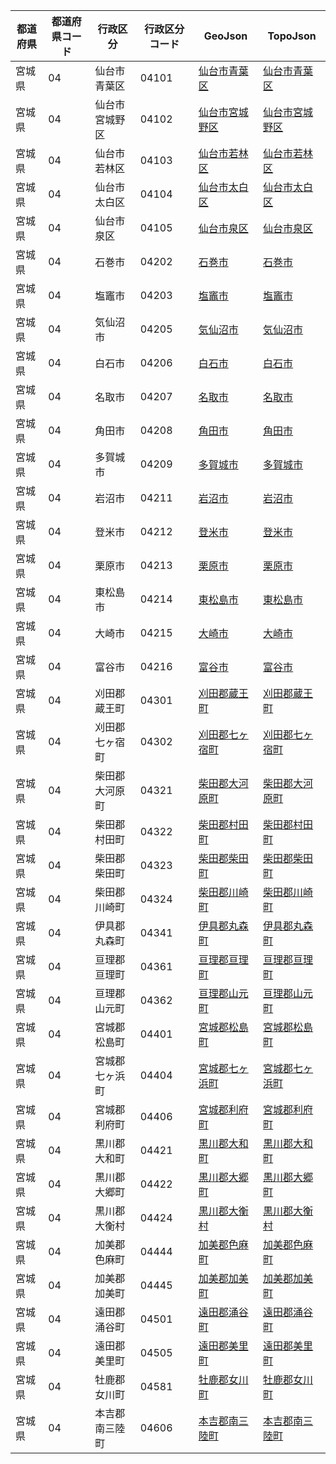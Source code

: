| 都道府県 | 都道府県コード | 行政区分 | 行政区分コード | GeoJson | TopoJson |
|-----------|--------------|--------- |--------------|------|------|
| 宮城県 | 04 | 仙台市青葉区 | 04101 | [仙台市青葉区](/geojson/cities/04/04101.json) | [仙台市青葉区](/topojson/cities/04/04101.topojson) |
| 宮城県 | 04 | 仙台市宮城野区 | 04102 | [仙台市宮城野区](/geojson/cities/04/04102.json) | [仙台市宮城野区](/topojson/cities/04/04102.topojson) |
| 宮城県 | 04 | 仙台市若林区 | 04103 | [仙台市若林区](/geojson/cities/04/04103.json) | [仙台市若林区](/topojson/cities/04/04103.topojson) |
| 宮城県 | 04 | 仙台市太白区 | 04104 | [仙台市太白区](/geojson/cities/04/04104.json) | [仙台市太白区](/topojson/cities/04/04104.topojson) |
| 宮城県 | 04 | 仙台市泉区 | 04105 | [仙台市泉区](/geojson/cities/04/04105.json) | [仙台市泉区](/topojson/cities/04/04105.topojson) |
| 宮城県 | 04 | 石巻市 | 04202 | [石巻市](/geojson/cities/04/04202.json) | [石巻市](/topojson/cities/04/04202.topojson) |
| 宮城県 | 04 | 塩竈市 | 04203 | [塩竈市](/geojson/cities/04/04203.json) | [塩竈市](/topojson/cities/04/04203.topojson) |
| 宮城県 | 04 | 気仙沼市 | 04205 | [気仙沼市](/geojson/cities/04/04205.json) | [気仙沼市](/topojson/cities/04/04205.topojson) |
| 宮城県 | 04 | 白石市 | 04206 | [白石市](/geojson/cities/04/04206.json) | [白石市](/topojson/cities/04/04206.topojson) |
| 宮城県 | 04 | 名取市 | 04207 | [名取市](/geojson/cities/04/04207.json) | [名取市](/topojson/cities/04/04207.topojson) |
| 宮城県 | 04 | 角田市 | 04208 | [角田市](/geojson/cities/04/04208.json) | [角田市](/topojson/cities/04/04208.topojson) |
| 宮城県 | 04 | 多賀城市 | 04209 | [多賀城市](/geojson/cities/04/04209.json) | [多賀城市](/topojson/cities/04/04209.topojson) |
| 宮城県 | 04 | 岩沼市 | 04211 | [岩沼市](/geojson/cities/04/04211.json) | [岩沼市](/topojson/cities/04/04211.topojson) |
| 宮城県 | 04 | 登米市 | 04212 | [登米市](/geojson/cities/04/04212.json) | [登米市](/topojson/cities/04/04212.topojson) |
| 宮城県 | 04 | 栗原市 | 04213 | [栗原市](/geojson/cities/04/04213.json) | [栗原市](/topojson/cities/04/04213.topojson) |
| 宮城県 | 04 | 東松島市 | 04214 | [東松島市](/geojson/cities/04/04214.json) | [東松島市](/topojson/cities/04/04214.topojson) |
| 宮城県 | 04 | 大崎市 | 04215 | [大崎市](/geojson/cities/04/04215.json) | [大崎市](/topojson/cities/04/04215.topojson) |
| 宮城県 | 04 | 富谷市 | 04216 | [富谷市](/geojson/cities/04/04216.json) | [富谷市](/topojson/cities/04/04216.topojson) |
| 宮城県 | 04 | 刈田郡蔵王町 | 04301 | [刈田郡蔵王町](/geojson/cities/04/04301.json) | [刈田郡蔵王町](/topojson/cities/04/04301.topojson) |
| 宮城県 | 04 | 刈田郡七ヶ宿町 | 04302 | [刈田郡七ヶ宿町](/geojson/cities/04/04302.json) | [刈田郡七ヶ宿町](/topojson/cities/04/04302.topojson) |
| 宮城県 | 04 | 柴田郡大河原町 | 04321 | [柴田郡大河原町](/geojson/cities/04/04321.json) | [柴田郡大河原町](/topojson/cities/04/04321.topojson) |
| 宮城県 | 04 | 柴田郡村田町 | 04322 | [柴田郡村田町](/geojson/cities/04/04322.json) | [柴田郡村田町](/topojson/cities/04/04322.topojson) |
| 宮城県 | 04 | 柴田郡柴田町 | 04323 | [柴田郡柴田町](/geojson/cities/04/04323.json) | [柴田郡柴田町](/topojson/cities/04/04323.topojson) |
| 宮城県 | 04 | 柴田郡川崎町 | 04324 | [柴田郡川崎町](/geojson/cities/04/04324.json) | [柴田郡川崎町](/topojson/cities/04/04324.topojson) |
| 宮城県 | 04 | 伊具郡丸森町 | 04341 | [伊具郡丸森町](/geojson/cities/04/04341.json) | [伊具郡丸森町](/topojson/cities/04/04341.topojson) |
| 宮城県 | 04 | 亘理郡亘理町 | 04361 | [亘理郡亘理町](/geojson/cities/04/04361.json) | [亘理郡亘理町](/topojson/cities/04/04361.topojson) |
| 宮城県 | 04 | 亘理郡山元町 | 04362 | [亘理郡山元町](/geojson/cities/04/04362.json) | [亘理郡山元町](/topojson/cities/04/04362.topojson) |
| 宮城県 | 04 | 宮城郡松島町 | 04401 | [宮城郡松島町](/geojson/cities/04/04401.json) | [宮城郡松島町](/topojson/cities/04/04401.topojson) |
| 宮城県 | 04 | 宮城郡七ヶ浜町 | 04404 | [宮城郡七ヶ浜町](/geojson/cities/04/04404.json) | [宮城郡七ヶ浜町](/topojson/cities/04/04404.topojson) |
| 宮城県 | 04 | 宮城郡利府町 | 04406 | [宮城郡利府町](/geojson/cities/04/04406.json) | [宮城郡利府町](/topojson/cities/04/04406.topojson) |
| 宮城県 | 04 | 黒川郡大和町 | 04421 | [黒川郡大和町](/geojson/cities/04/04421.json) | [黒川郡大和町](/topojson/cities/04/04421.topojson) |
| 宮城県 | 04 | 黒川郡大郷町 | 04422 | [黒川郡大郷町](/geojson/cities/04/04422.json) | [黒川郡大郷町](/topojson/cities/04/04422.topojson) |
| 宮城県 | 04 | 黒川郡大衡村 | 04424 | [黒川郡大衡村](/geojson/cities/04/04424.json) | [黒川郡大衡村](/topojson/cities/04/04424.topojson) |
| 宮城県 | 04 | 加美郡色麻町 | 04444 | [加美郡色麻町](/geojson/cities/04/04444.json) | [加美郡色麻町](/topojson/cities/04/04444.topojson) |
| 宮城県 | 04 | 加美郡加美町 | 04445 | [加美郡加美町](/geojson/cities/04/04445.json) | [加美郡加美町](/topojson/cities/04/04445.topojson) |
| 宮城県 | 04 | 遠田郡涌谷町 | 04501 | [遠田郡涌谷町](/geojson/cities/04/04501.json) | [遠田郡涌谷町](/topojson/cities/04/04501.topojson) |
| 宮城県 | 04 | 遠田郡美里町 | 04505 | [遠田郡美里町](/geojson/cities/04/04505.json) | [遠田郡美里町](/topojson/cities/04/04505.topojson) |
| 宮城県 | 04 | 牡鹿郡女川町 | 04581 | [牡鹿郡女川町](/geojson/cities/04/04581.json) | [牡鹿郡女川町](/topojson/cities/04/04581.topojson) |
| 宮城県 | 04 | 本吉郡南三陸町 | 04606 | [本吉郡南三陸町](/geojson/cities/04/04606.json) | [本吉郡南三陸町](/topojson/cities/04/04606.topojson) |
